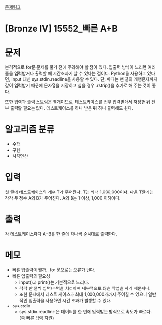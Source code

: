 [문제링크](https://www.acmicpc.net/problem/15552)

# [Bronze IV] 15552_빠른 A+B 

# 문제
본격적으로 for문 문제를 풀기 전에 주의해야 할 점이 있다. 입출력 방식이 느리면 여러 줄을 입력받거나 출력할 때 시간초과가 날 수 있다는 점이다.
Python을 사용하고 있다면, input 대신 sys.stdin.readline을 사용할 수 있다. 단, 이때는 맨 끝의 개행문자까지 같이 입력받기 때문에 문자열을 저장하고 싶을 경우 .rstrip()을 추가로 해 주는 것이 좋다.

또한 입력과 출력 스트림은 별개이므로, 테스트케이스를 전부 입력받아서 저장한 뒤 전부 출력할 필요는 없다. 테스트케이스를 하나 받은 뒤 하나 출력해도 된다.

# 알고리즘 분류
+ 수학
+ 구현
+ 사칙연산

  
# 입력
첫 줄에 테스트케이스의 개수 T가 주어진다. T는 최대 1,000,000이다. 다음 T줄에는 각각 두 정수 A와 B가 주어진다. A와 B는 1 이상, 1,000 이하이다.

# 출력
각 테스트케이스마다 A+B를 한 줄에 하나씩 순서대로 출력한다.

# 메모
+ 빠른 입출력이 뭘까.. for 문으로는 오류가 난다.
+ 빠른 입출력의 필요성
  + input()과 print()는 기본적으로 느리다.
  + 각각 한 줄씩 입력/추력을 처리하며 내부적으로 많은 작업을 하기 때문이다.
  + 또한 문제에서 테스트 케이스가 최대 1,000,000개까지 주어질 수 있으니 일반적인 입출력을 사용하면 시간 초과가 발생할 수 있다.
+ sys.stdin
  + sys.stdin.readline 은 데이터를 한 번에 입력받는 방식으로 속도가 빠르다. (즉 빠른 입력 지원)
  
